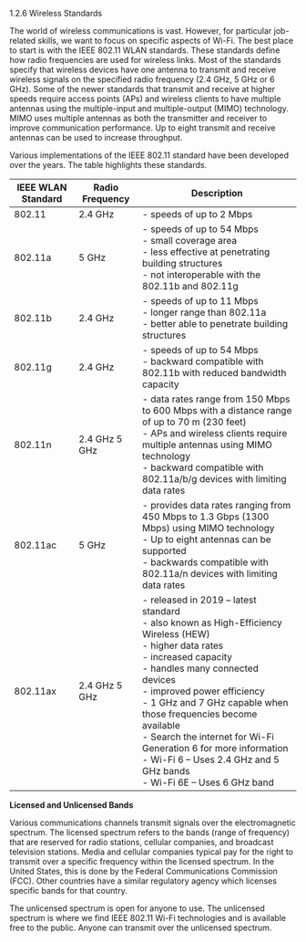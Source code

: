 1.2.6 Wireless Standards

The world of wireless communications is vast. However, for particular job-related skills, we want to focus on specific aspects of Wi-Fi. The best place to start is with the IEEE 802.11 WLAN standards. These standards define how radio frequencies are used for wireless links. Most of the standards specify that wireless devices have one antenna to transmit and receive wireless signals on the specified radio frequency (2.4 GHz, 5 GHz or 6 GHz). Some of the newer standards that transmit and receive at higher speeds require access points (APs) and wireless clients to have multiple antennas using the multiple-input and multiple-output (MIMO) technology. MIMO uses multiple antennas as both the transmitter and receiver to improve communication performance. Up to eight transmit and receive antennas can be used to increase throughput.

Various implementations of the IEEE 802.11 standard have been developed over the years. The table highlights these standards.

|IEEE WLAN Standard|Radio Frequency|Description|
|---|---|---|
|802.11|2.4 GHz|- speeds of up to 2 Mbps|
|802.11a|5 GHz|- speeds of up to 54 Mbps<br>- small coverage area<br>- less effective at penetrating building structures<br>- not interoperable with the 802.11b and 802.11g|
|802.11b|2.4 GHz|- speeds of up to 11 Mbps<br>- longer range than 802.11a<br>- better able to penetrate building structures|
|802.11g|2.4 GHz|- speeds of up to 54 Mbps<br>- backward compatible with 802.11b with reduced bandwidth capacity|
|802.11n|2.4 GHz 5 GHz|- data rates range from 150 Mbps to 600 Mbps with a distance range of up to 70 m (230 feet)<br>- APs and wireless clients require multiple antennas using MIMO technology<br>- backward compatible with 802.11a/b/g devices with limiting data rates|
|802.11ac|5 GHz|- provides data rates ranging from 450 Mbps to 1.3 Gbps (1300 Mbps) using MIMO technology<br>- Up to eight antennas can be supported<br>- backwards compatible with 802.11a/n devices with limiting data rates|
|802.11ax|2.4 GHz 5 GHz|- released in 2019 – latest standard<br>- also known as High-Efficiency Wireless (HEW)<br>- higher data rates<br>- increased capacity<br>- handles many connected devices<br>- improved power efficiency<br>- 1 GHz and 7 GHz capable when those frequencies become available <br>- Search the internet for Wi-Fi Generation 6 for more information<br>- Wi-Fi 6 – Uses 2.4 GHz and 5 GHz bands<br>- Wi-Fi 6E – Uses 6 GHz band|
**Licensed and Unlicensed Bands**

Various communications channels transmit signals over the electromagnetic spectrum. The licensed spectrum refers to the bands (range of frequency) that are reserved for radio stations, cellular companies, and broadcast television stations. Media and cellular companies typical pay for the right to transmit over a specific frequency within the licensed spectrum. In the United States, this is done by the Federal Communications Commission (FCC). Other countries have a similar regulatory agency which licenses specific bands for that country.

The unlicensed spectrum is open for anyone to use. The unlicensed spectrum is where we find IEEE 802.11 Wi-Fi technologies and is available free to the public. Anyone can transmit over the unlicensed spectrum.
